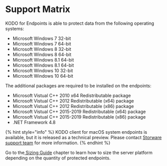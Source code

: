 # Support Matrix

KODO for Endpoints is able to protect data from the following operating systems:

* Microsoft Windows 7 32-bit
* Microsoft Windows 7 64-bit
* Microsoft Windows 8 32-bit
* Microsoft Windows 8 64-bit
* Microsoft Windows 8.1 64-bit
* Microsoft Windows 8.1 64-bit
* Microsoft Windows 10 32-bit
* Microsoft Windows 10 64-bit

The additional packages are required to be installed on the endpoints:

* Microsoft Vistual C++ 2010 x64 Redistributable package
* Microsoft Vistual C++ 2012 Redistributable \(x64\) package
* Microsoft Vistual C++ 2012 Redistributable \(x86\) package
* Microsoft Vistual C++ 2015-2019 Redistributable \(x64\) package
* Microsoft Vistual C++ 2015-2019 Redistributable \(x86\) package
* .NET Framework 4.8  

{% hint style="info" %}
KODO client for macOS system endpoints is available, but it is released as a technical preview. Please contact [Storware support team](mailto:ps@storware.eu) for more information. 
{% endhint %}

Go to the[ Sizing Guide](sizing-guide/) chapter to learn how to size the server platform depending on the quantity of protected endpoints.

